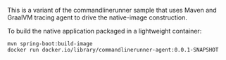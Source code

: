 This is a variant of the commandlinerunner sample that uses Maven and GraalVM tracing agent to drive the native-image construction.

To build the native application packaged in a lightweight container:
```
mvn spring-boot:build-image
docker run docker.io/library/commandlinerunner-agent:0.0.1-SNAPSHOT
```